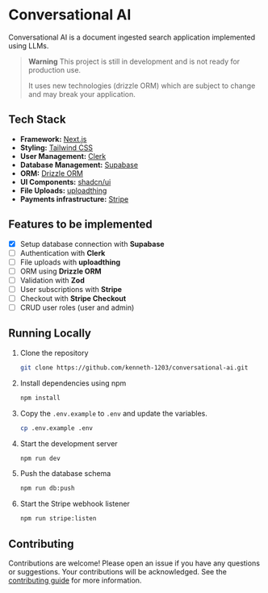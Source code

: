 # Conversational AI

Conversational AI is a document ingested search application implemented using LLMs.

> **Warning**
> This project is still in development and is not ready for production use.
>
> It uses new technologies (drizzle ORM) which are subject to change and may break your application.

## Tech Stack

- **Framework:** [Next.js](https://nextjs.org)
- **Styling:** [Tailwind CSS](https://tailwindcss.com)
- **User Management:** [Clerk](https://clerk.com)
- **Database Management:** [Supabase](https://supabase.com)
- **ORM:** [Drizzle ORM](https://orm.drizzle.team)
- **UI Components:** [shadcn/ui](https://ui.shadcn.com)
- **File Uploads:** [uploadthing](https://uploadthing.com)
- **Payments infrastructure:** [Stripe](https://stripe.com)

## Features to be implemented

- [x] Setup database connection with **Supabase**
- [ ] Authentication with **Clerk**
- [ ] File uploads with **uploadthing**
- [ ] ORM using **Drizzle ORM**
- [ ] Validation with **Zod**
- [ ] User subscriptions with **Stripe**
- [ ] Checkout with **Stripe Checkout**
- [ ] CRUD user roles (user and admin)

## Running Locally

1. Clone the repository

   ```bash
   git clone https://github.com/kenneth-1203/conversational-ai.git
   ```

2. Install dependencies using npm

   ```bash
   npm install
   ```

3. Copy the `.env.example` to `.env` and update the variables.

   ```bash
   cp .env.example .env
   ```

4. Start the development server

   ```bash
   npm run dev
   ```

5. Push the database schema

   ```bash
   npm run db:push
   ```

6. Start the Stripe webhook listener

   ```bash
   npm run stripe:listen
   ```

## Contributing

Contributions are welcome! Please open an issue if you have any questions or suggestions. Your contributions will be acknowledged. See the [contributing guide](./CONTRIBUTING.md) for more information.
